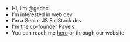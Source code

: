 - Hi, I’m @gedac
- I’m interested in web dev
- I’m a Senior JS FullStack dev
- I'm the co-founder [Pavels](https://pavels.ro)
- You can reach me [here](https://www.linkedin.com/in/codrinpavelpws/) or through our website

<!---
gedac/gedac is a ✨ special ✨ repository because its `README.md` (this file) appears on your GitHub profile.
You can click the Preview link to take a look at your changes.
--->
